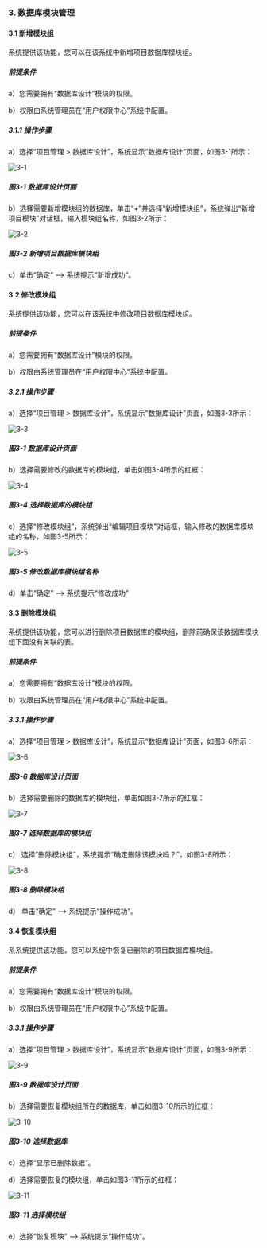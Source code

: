 ### 3. 数据库模块管理

#### 3.1 新增模块组

系统提供该功能，您可以在该系统中新增项目数据库模块组。

##### 前提条件

a）您需要拥有“数据库设计”模块的权限。

b）权限由系统管理员在“用户权限中心”系统中配置。

##### 3.1.1 操作步骤

a）选择“项目管理 > 数据库设计”，系统显示“数据库设计”页面，如图3-1所示：

![3-1](https://www.feisuanyz.com/fsimage/zc-image/cz_10_1_2_01.png)

##### 图3-1 数据库设计页面

b）选择需要新增模块组的数据库，单击“+”并选择“新增模块组”，系统弹出“新增项目模块”对话框，输入模块组名称，如图3-2所示：

![3-2](https://www.feisuanyz.com/fsimage/zc-image/cz_10_3_1_02.png)

##### 图3-2 新增项目数据库模块组

c）单击“确定” --> 系统提示“新增成功”。

#### 3.2 修改模块组

系统提供该功能，您可以在该系统中修改项目数据库模块组。

##### 前提条件

a）您需要拥有“数据库设计”模块的权限。

b）权限由系统管理员在“用户权限中心”系统中配置。

##### 3.2.1 操作步骤

a）选择“项目管理 > 数据库设计”，系统显示“数据库设计”页面，如图3-3所示：

![3-3](https://www.feisuanyz.com/fsimage/zc-image/cz_10_1_2_01.png)

##### 图3-1 数据库设计页面

b）选择需要修改的数据库的模块组，单击如图3-4所示的红框：

![3-4](https://www.feisuanyz.com/fsimage/zc-image/cz_10_3_2_02.png)

##### 图3-4 选择数据库的模块组

c）选择“修改模块组”，系统弹出“编辑项目模块”对话框，输入修改的数据库模块组的名称，如图3-5所示：

![3-5](https://www.feisuanyz.com/fsimage/zc-image/cz_10_3_2_03.png)

##### 图3-5 修改数据库模块组名称

d）单击“确定” --> 系统提示“修改成功”

#### 3.3 删除模块组

系统提供该功能，您可以进行删除项目数据库的模块组，删除前确保该数据库模块组下面没有关联的表。

##### 前提条件

a）您需要拥有“数据库设计”模块的权限。

b）权限由系统管理员在“用户权限中心”系统中配置。

##### 3.3.1 操作步骤

a）选择“项目管理 > 数据库设计”，系统显示“数据库设计”页面，如图3-6所示：

![3-6](https://www.feisuanyz.com/fsimage/zc-image/cz_10_1_2_01.png)

##### 图3-6 数据库设计页面

b）选择需要删除的数据库的模块组，单击如图3-7所示的红框：

![3-7](https://www.feisuanyz.com/fsimage/zc-image/cz_10_3_2_02.png)

##### 图3-7 选择数据库的模块组

c） 选择“删除模块组”，系统提示“确定删除该模块吗？”，如图3-8所示：

![3-8](https://www.feisuanyz.com/fsimage/zc-image/cz_10_3_3_03.png)

##### 图3-8 删除模块组

d） 单击“确定” --> 系统提示“操作成功”。

#### 3.4 恢复模块组

系系统提供该功能，您可以系统中恢复已删除的项目数据库模块组。

##### 前提条件

a）您需要拥有“数据库设计”模块的权限。

b）权限由系统管理员在“用户权限中心”系统中配置。

##### 3.3.1 操作步骤

a）选择“项目管理 > 数据库设计”，系统显示“数据库设计”页面，如图3-9所示：

![3-9](https://www.feisuanyz.com/fsimage/zc-image/cz_10_1_2_01.png)

##### 图3-9 数据库设计页面

b）选择需要恢复模块组所在的数据库，单击如图3-10所示的红框：

![3-10](https://www.feisuanyz.com/fsimage/zc-image/cz_10_3_4_02.png)

##### 图3-10 选择数据库

c）选择“显示已删除数据”。

d）选择需要恢复的模块组，单击如图3-11所示的红框：

![3-11](https://www.feisuanyz.com/fsimage/zc-image/cz_10_3_4_03.png)

##### 图3-11 选择模块组

e）选择“恢复模块” --> 系统提示“操作成功”。
